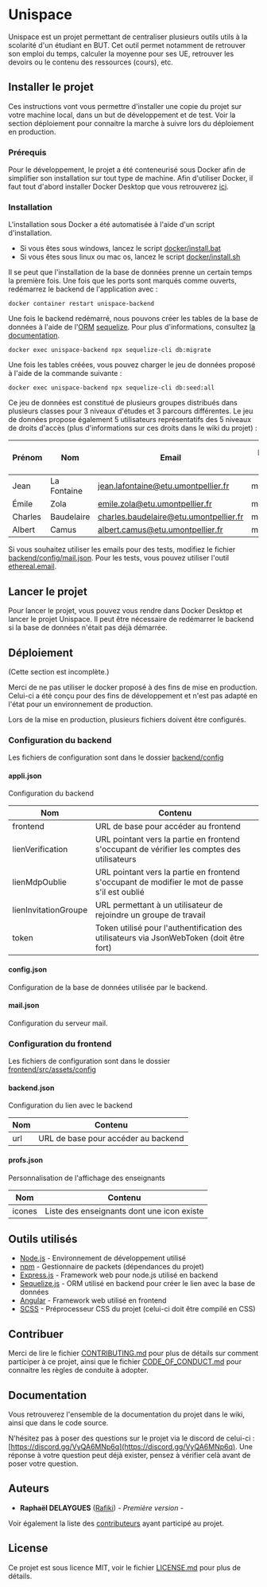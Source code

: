 # Unispace
Unispace est un projet permettant de centraliser plusieurs outils utils à la scolarité d'un étudiant en BUT. Cet outil
permet notamment de retrouver son emploi du temps, calculer la moyenne pour ses UE, retrouver les devoirs ou le contenu
des ressources (cours), etc.

## Installer le projet
Ces instructions vont vous permettre d'installer une copie du projet sur votre machine local, dans un but de
développement et de test. Voir la section déploiement pour connaitre la marche à suivre lors du déploiement en production.

### Prérequis
Pour le développement, le projet a été conteneurisé sous Docker afin de simplifier son installation sur tout type de machine.
Afin d'utiliser Docker, il faut tout d'abord installer Docker Desktop que vous retrouverez
[ici](https://www.docker.com/products/docker-desktop/).

### Installation
L'installation sous Docker a été automatisée à l'aide d'un script d'installation.
- Si vous êtes sous windows, lancez le script [docker/install.bat](docker/install.bat)
- Si vous êtes sous linux ou mac os, lancez le script [docker/install.sh](docker/install.sh)

Il se peut que l'installation de la base de données prenne un certain temps la première fois. Une fois que les ports 
sont marqués comme ouverts, redémarrez le backend de l'application avec :
```shell
docker container restart unispace-backend
```

Une fois le backend redémarré, nous pouvons créer les tables de la base de données à l'aide de l'[ORM](https://fr.wikipedia.org/wiki/Mapping_objet-relationnel) 
[sequelize](https://sequelize.org/docs/v6/). Pour plus d'informations, consultez [la documentation](https://sequelize.org/docs/v6/other-topics/migrations/#running-migrations).
```shell
docker exec unispace-backend npx sequelize-cli db:migrate
```

Une fois les tables créées, vous pouvez charger le jeu de données proposé à l'aide de la commande suivante :
```shell
docker exec unispace-backend npx sequelize-cli db:seed:all
```

Ce jeu de données est constitué de plusieurs groupes distribués dans plusieurs classes pour 3 niveaux d'études et 3 
parcours différentes. Le jeu de données propose également 5 utilisateurs représentatifs des 5 niveaux de droits d'accès
(plus d'informations sur ces droits dans le wiki du projet) :

| Prénom  | Nom         | Email                                  | Mot de passe | Groupe de classe | Droits                  |
|---------|-------------|----------------------------------------|--------------|------------------|-------------------------|
| Jean    | La Fontaine | jean.lafontaine@etu.umontpellier.fr    | mdp1234!     | Q1A              | utilisateur non vérifié |
| Émile   | Zola        | emile.zola@etu.umontpellier.fr         | mdp1234!     | Q1A              | étudiant                |
| Charles | Baudelaire  | charles.baudelaire@etu.umontpellier.fr | mdp1234!     | Q1A              | publicateur             |
| Albert  | Camus       | albert.camus@etu.umontpellier.fr       | mdp1234!     | Q1A              | administrateur          |

Si vous souhaitez utiliser les emails pour des tests, modifiez le fichier [backend/config/mail.json](backend/config/mail.json).
Pour les tests, vous pouvez utiliser l'outil [ethereal.email](https://ethereal.email/).

## Lancer le projet
Pour lancer le projet, vous pouvez vous rendre dans Docker Desktop et lancer le projet Unispace. Il peut être nécessaire 
de redémarrer le backend si la base de données n'était pas déjà démarrée.

## Déploiement
(Cette section est incomplète.)

Merci de ne pas utiliser le docker proposé à des fins de mise en production. Celui-ci a été conçu pour des fins de 
développement et n'est pas adapté en l'état pour un environnement de production.

Lors de la mise en production, plusieurs fichiers doivent être configurés.
### Configuration du backend
Les fichiers de configuration sont dans le dossier [backend/config](backend/config)
#### appli.json
Configuration du backend

| Nom                  | Contenu                                                                                        |
|----------------------|------------------------------------------------------------------------------------------------|
| frontend             | URL de base pour accéder au frontend                                                           |
| lienVerification     | URL pointant vers la partie en frontend s'occupant de vérifier les comptes des utilisateurs    |
| lienMdpOublie        | URL pointant vers la partie en frontend s'occupant de modifier le mot de passe s'il est oublié |
| lienInvitationGroupe | URL permettant à un utilisateur de rejoindre un groupe de travail                              |
| token                | Token utilisé pour l'authentification des utilisateurs via JsonWebToken (doit être fort)       |

#### config.json
Configuration de la base de données utilisée par le backend.

#### mail.json
Configuration du serveur mail.

### Configuration du frontend
Les fichiers de configuration sont dans le dossier [frontend/src/assets/config](frontend/src/assets/config)
#### backend.json
Configuration du lien avec le backend

| Nom                  | Contenu                                                                                        |
|----------------------|------------------------------------------------------------------------------------------------|
| url                  | URL de base pour accéder au backend                                                            |

#### profs.json
Personnalisation de l'affichage des enseignants

| Nom    | Contenu                                     |
|--------|---------------------------------------------|
| icones | Liste des enseignants dont une icon existe |

## Outils utilisés
* [Node.js](https://nodejs.org/fr) - Environnement de développement utilisé
* [npm](https://www.npmjs.com/) - Gestionnaire de packets (dépendances du projet)
* [Express.js](https://expressjs.com/) - Framework web pour node.js utilisé en backend
* [Sequelize.js](https://sequelize.org/docs/v6/) - ORM utilisé en backend pour créer le lien avec la base de données
* [Angular](https://angular.io/) - Framework web utilisé en frontend
* [SCSS](https://sass-lang.com/documentation/syntax/) - Préprocesseur CSS du projet (celui-ci doit être compilé en CSS)

## Contribuer
Merci de lire le fichier [CONTRIBUTING.md](CONTRIBUTING.md) pour plus de détails 
sur comment participer à ce projet, ainsi que le fichier [CODE_OF_CONDUCT.md](CODE_OF_CONDUCT.md) 
pour connaitre les règles de conduite à adopter.

## Documentation
Vous retrouverez l'ensemble de la documentation du projet dans le wiki, ainsi que dans le code source.

N'hésitez pas à poser des questions sur le projet via le discord de celui-ci : [https://discord.gg/VyQA6MNp6q](https://discord.gg/VyQA6MNp6q). 
Une réponse à votre question peut déjà exister, pensez à vérifier celà avant de poser votre question.

## Auteurs

* **Raphaël DELAYGUES** ([Rafiki](https://github.com/Rafiki13)) - *Première version* - 

Voir également la liste des [contributeurs](https://github.com/Schrodin-dev/Unispace/contributors) ayant participé au projet.

## License
Ce projet est sous licence MIT, voir le fichier [LICENSE.md](LICENSE.md) pour plus de détails.
